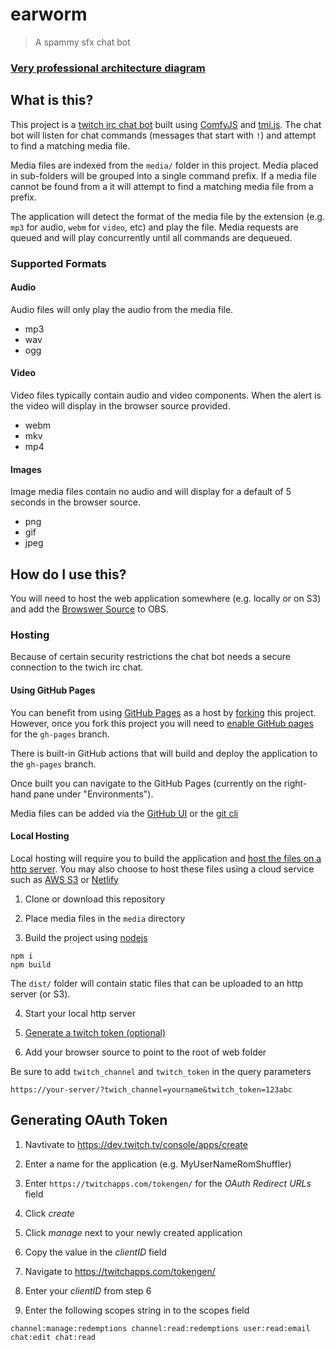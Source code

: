 # earworm

> A spammy sfx chat bot

### [Very professional architecture diagram](https://user-images.githubusercontent.com/899367/110877061-c36fd400-82a6-11eb-9850-136023f97006.png)

## What is this?

This project is a [twitch irc chat bot](https://dev.twitch.tv/docs/irc/guide) built using [ComfyJS](https://github.com/instafluff/ComfyJS) and [tmi.js](https://github.com/tmijs). The chat bot will listen for chat commands (messages that start with `!`) and attempt to find a matching media file.

Media files are indexed from the `media/` folder in this project. Media placed in sub-folders will be grouped into a single command prefix. If a media file cannot be found from a it will attempt to find a matching media file from a prefix.

The application will detect the format of the media file by the extension (e.g. `mp3` for audio, `webm` for `video`, etc) and play the file. Media requests are queued and will play concurrently until all commands are dequeued.

### Supported Formats

#### Audio 

Audio files will only play the audio from the media file.

* mp3
* wav
* ogg

#### Video

Video files typically contain audio and video components. When the alert is the video will display in the browser source provided. 

* webm
* mkv
* mp4

#### Images

Image media files contain no audio and will display for a default of 5 seconds in the browser source.

* png
* gif
* jpeg

## How do I use this?

You will need to host the web application somewhere (e.g. locally or on S3) and add the [Browswer Source](https://obsproject.com/wiki/Sources-Guide#browsersource) to OBS.

### Hosting

Because of certain security restrictions the chat bot needs a secure connection to the twich irc chat.

#### Using GitHub Pages

You can benefit from using [GitHub Pages](https://guides.github.com/features/pages/) as a host by [forking](https://docs.github.com/en/github/getting-started-with-github/fork-a-repo) this project. However, once you fork this project you will need to [enable GitHub pages](https://docs.github.com/en/github/working-with-github-pages/configuring-a-publishing-source-for-your-github-pages-site) for the `gh-pages` branch. 

There is built-in GitHub actions that will build and deploy the application to the `gh-pages` branch. 

Once built you can navigate to the GitHub Pages (currently on the right-hand pane under "Environments").

Media files can be added via the [GitHub UI](https://docs.github.com/en/github/managing-files-in-a-repository/adding-a-file-to-a-repository) or the [git cli](https://docs.github.com/en/github/managing-files-in-a-repository/adding-a-file-to-a-repository-using-the-command-line)

#### Local Hosting

Local hosting will require you to build the application and [host the files on a http server](https://developer.mozilla.org/en-US/docs/Learn/Common_questions/set_up_a_local_testing_server). You may also choose to host these files using a cloud service such as [AWS S3](https://docs.aws.amazon.com/AmazonS3/latest/userguide/WebsiteHosting.html) or [Netlify](https://www.netlify.com/)

1. Clone or download this repository

2. Place media files in the `media` directory

3. Build the project using [nodejs](https://developer.mozilla.org/en-US/docs/Learn/Server-side/Express_Nodejs/development_environment)

```
npm i
npm build
```

The `dist/` folder will contain static files that can be uploaded to an http server (or S3).

4. Start your local http server

4. [Generate a twitch token (optional)](./#generating-oauth-token)

5. Add your browser source to point to the root of web folder

Be sure to add `twitch_channel` and `twitch_token` in the query parameters

```
https://your-server/?twich_channel=yourname&twitch_token=123abc
```

## Generating OAuth Token

1. Navtivate to https://dev.twitch.tv/console/apps/create

2. Enter a name for the application (e.g. MyUserNameRomShuffler)

3. Enter `https://twitchapps.com/tokengen/` for the *OAuth Redirect URLs* field

4. Click *create*

5. Click *manage* next to your newly created application

6. Copy the value in the *clientID* field 

7. Navigate to https://twitchapps.com/tokengen/

8. Enter your *clientID* from step 6

9. Enter the following scopes string in to the scopes field

```
channel:manage:redemptions channel:read:redemptions user:read:email chat:edit chat:read
```
